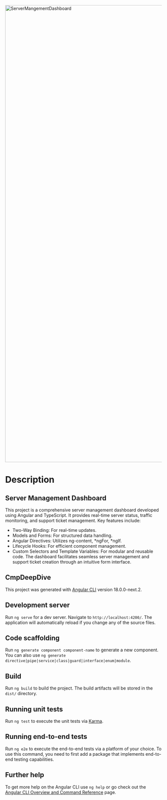 
<img width="1470" alt="ServerMangementDashboard" src="https://github.com/Geni-96/Server_Mangement_Dashboard/assets/122692904/46d2cbb1-cf81-4fc4-9e6c-a53c063a005b">


# Description
## Server Management Dashboard

This project is a comprehensive server management dashboard developed using Angular and TypeScript. It provides real-time server status, traffic monitoring, and support ticket management. Key features include:

- Two-Way Binding: For real-time updates.
- Models and Forms: For structured data handling.
- Angular Directives: Utilizes ng-content, *ngFor, *ngIf.
- Lifecycle Hooks: For efficient component management.
- Custom Selectors and Template Variables: For modular and reusable code.
The dashboard facilitates seamless server management and support ticket creation through an intuitive form interface.

## CmpDeepDive

This project was generated with [Angular CLI](https://github.com/angular/angular-cli) version 18.0.0-next.2.

## Development server

Run `ng serve` for a dev server. Navigate to `http://localhost:4200/`. The application will automatically reload if you change any of the source files.

## Code scaffolding

Run `ng generate component component-name` to generate a new component. You can also use `ng generate directive|pipe|service|class|guard|interface|enum|module`.

## Build

Run `ng build` to build the project. The build artifacts will be stored in the `dist/` directory.

## Running unit tests

Run `ng test` to execute the unit tests via [Karma](https://karma-runner.github.io).

## Running end-to-end tests

Run `ng e2e` to execute the end-to-end tests via a platform of your choice. To use this command, you need to first add a package that implements end-to-end testing capabilities.

## Further help

To get more help on the Angular CLI use `ng help` or go check out the [Angular CLI Overview and Command Reference](https://angular.io/cli) page.
